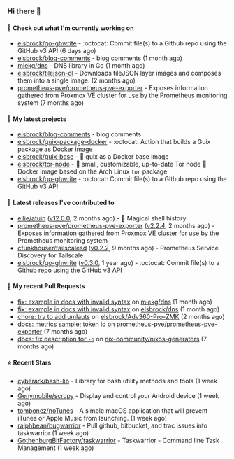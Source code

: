 ### Hi there 👋

#### 👷 Check out what I'm currently working on

- [elsbrock/go-ghwrite](https://github.com/elsbrock/go-ghwrite) - :octocat: Commit file(s) to a Github repo using the GitHub v3 API (6 days ago)
- [elsbrock/blog-comments](https://github.com/elsbrock/blog-comments) - blog comments (1 month ago)
- [miekg/dns](https://github.com/miekg/dns) - DNS library in Go (1 month ago)
- [elsbrock/tilejson-dl](https://github.com/elsbrock/tilejson-dl) - Downloads tileJSON layer images and composes them into a single image. (2 months ago)
- [prometheus-pve/prometheus-pve-exporter](https://github.com/prometheus-pve/prometheus-pve-exporter) - Exposes information gathered from Proxmox VE cluster for use by the Prometheus monitoring system (7 months ago)

#### 🌱 My latest projects

- [elsbrock/blog-comments](https://github.com/elsbrock/blog-comments) - blog comments
- [elsbrock/guix-package-docker](https://github.com/elsbrock/guix-package-docker) - :octocat: Action that builds a Guix package as Docker image
- [elsbrock/guix-base](https://github.com/elsbrock/guix-base) - :whale: guix as a Docker base image
- [elsbrock/tor-node](https://github.com/elsbrock/tor-node) - :rocket: small, customizable, up-to-date Tor node :whale: Docker image based on the Arch Linux `tor` package
- [elsbrock/go-ghwrite](https://github.com/elsbrock/go-ghwrite) - :octocat: Commit file(s) to a Github repo using the GitHub v3 API

#### 🔭 Latest releases I've contributed to

- [ellie/atuin](https://github.com/ellie/atuin) ([v12.0.0](https://github.com/ellie/atuin/releases/tag/v12.0.0), 2 months ago) - 🐢 Magical shell history
- [prometheus-pve/prometheus-pve-exporter](https://github.com/prometheus-pve/prometheus-pve-exporter) ([v2.2.4](https://github.com/prometheus-pve/prometheus-pve-exporter/releases/tag/v2.2.4), 2 months ago) - Exposes information gathered from Proxmox VE cluster for use by the Prometheus monitoring system
- [cfunkhouser/tailscalesd](https://github.com/cfunkhouser/tailscalesd) ([v0.2.2](https://github.com/cfunkhouser/tailscalesd/releases/tag/v0.2.2), 9 months ago) - Prometheus Service Discovery for Tailscale
- [elsbrock/go-ghwrite](https://github.com/elsbrock/go-ghwrite) ([v0.3.0](https://github.com/elsbrock/go-ghwrite/releases/tag/v0.3.0), 1 year ago) - :octocat: Commit file(s) to a Github repo using the GitHub v3 API

#### 🔨 My recent Pull Requests

- [fix: example in docs with invalid syntax](https://github.com/miekg/dns/pull/1401) on [miekg/dns](https://github.com/miekg/dns) (1 month ago)
- [fix: example in docs with invalid syntax](https://github.com/elsbrock/dns/pull/1) on [elsbrock/dns](https://github.com/elsbrock/dns) (1 month ago)
- [chore: try to add umlauts](https://github.com/elsbrock/Adv360-Pro-ZMK/pull/1) on [elsbrock/Adv360-Pro-ZMK](https://github.com/elsbrock/Adv360-Pro-ZMK) (2 months ago)
- [docs: metrics sample; token id](https://github.com/prometheus-pve/prometheus-pve-exporter/pull/114) on [prometheus-pve/prometheus-pve-exporter](https://github.com/prometheus-pve/prometheus-pve-exporter) (7 months ago)
- [docs: fix description for `-o`](https://github.com/nix-community/nixos-generators/pull/154) on [nix-community/nixos-generators](https://github.com/nix-community/nixos-generators) (7 months ago)

#### ⭐ Recent Stars

- [cyberark/bash-lib](https://github.com/cyberark/bash-lib) - Library for bash utility methods and tools (1 week ago)
- [Genymobile/scrcpy](https://github.com/Genymobile/scrcpy) - Display and control your Android device (1 week ago)
- [tombonez/noTunes](https://github.com/tombonez/noTunes) - A simple macOS application that will prevent iTunes or Apple Music from launching. (1 week ago)
- [ralphbean/bugwarrior](https://github.com/ralphbean/bugwarrior) - Pull github, bitbucket, and trac issues into taskwarrior (1 week ago)
- [GothenburgBitFactory/taskwarrior](https://github.com/GothenburgBitFactory/taskwarrior) - Taskwarrior - Command line Task Management (1 week ago)
